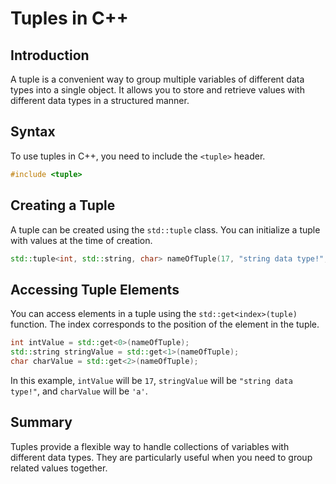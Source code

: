 # Tuples in C++

## Introduction
A tuple is a convenient way to group multiple variables of different data types into a single object. It allows you to store and retrieve values with different data types in a structured manner.

## Syntax
To use tuples in C++, you need to include the `<tuple>` header.

```cpp
#include <tuple>
```


## Creating a Tuple

A tuple can be created using the `std::tuple` class. You can initialize a tuple with values at the time of creation.

```C++
std::tuple<int, std::string, char> nameOfTuple(17, "string data type!", 'a');
```

## Accessing Tuple Elements

You can access elements in a tuple using the `std::get<index>(tuple)` function. The index corresponds to the position of the element in the tuple.

```C++ 
int intValue = std::get<0>(nameOfTuple);
std::string stringValue = std::get<1>(nameOfTuple);
char charValue = std::get<2>(nameOfTuple);
```

In this example, `intValue` will be `17`, `stringValue` will be `"string data type!"`, and `charValue` will be `'a'`.

## Summary

Tuples provide a flexible way to handle collections of variables with different data types. They are particularly useful when you need to group related values together.